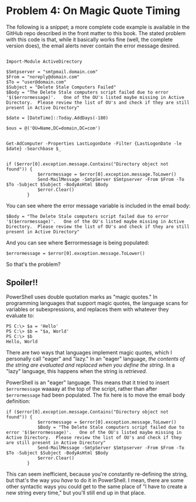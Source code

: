 # Problem 4: On Magic Quote Timing
The following is a snippet; a more complete code example is available in the GitHub repo described in the front matter to this book. The stated problem with this code is that, while it basically works fine (well, the complete version does), the email alerts never contain the error message desired.

```
   
Import-Module ActiveDirectory 

$Smtpserver = "smtpmail.domain.com"
$From = "noreply@domain.com"
$To = "user@domain.com"
$Subject = "Delete Stale Computers Failed"
$Body = "The Delete Stale computers script failed due to error '$($errormessage)'.   One of the OU's listed maybe missing in Active Directory.  Please review the list of OU's and check if they are still present in Active Directory" 

$date = [DateTime]::Today.AddDays(-180)

$ous = @('OU=Name,DC=domain,DC=com')


Get-AdComputer -Properties LastLogonDate -Filter {LastLogonDate -le $date} -Searchbase $_ 

        
if ($error[0].exception.message.Contains("Directory object not found")) {
            $errormessage = $error[0].exception.message.ToLower()
            Send-MailMessage -SmtpServer $Smtpserver -From $From -To $To -Subject $Subject -BodyAsHtml $Body
            $error.Clear()                   
        }
```

You can see where the error message variable is included in the email body:

```
$Body = "The Delete Stale computers script failed due to error '$($errormessage)'.   One of the OU's listed maybe missing in Active Directory.  Please review the list of OU's and check if they are still present in Active Directory" 
```

And you can see where $errormessage is being populated:

```
$errormessage = $error[0].exception.message.ToLower()
```

So that's the problem?

## Spoiler!!
PowerShell uses double quotation marks as "magic quotes." In programming languages that support magic quotes, the language scans for variables or subexpressions, and replaces them with whatever they evaluate to:

```
PS C:\> $a = 'Hello'
PS C:\> $b = "$a, World'
PS C:\> $b
Hello, World
```

There are two ways that languages implement magic quotes, which I personally call "eager" and "lazy." In an "eager" language, _the contents of the string are evaluated and replaced when you define the string_. In a "lazy" language, this happens when the string is _retrieved_. 

PowerShell is an "eager" language. This means that it tried to insert `$errormessage` waaaay at the top of the script, rather than after `$errormessage` had been populated. The fix here is to move the email body definition:

```
if ($error[0].exception.message.Contains("Directory object not found")) {
            $errormessage = $error[0].exception.message.ToLower()
            $Body = "The Delete Stale computers script failed due to error '$($errormessage)'.   One of the OU's listed maybe missing in Active Directory.  Please review the list of OU's and check if they are still present in Active Directory" 
            Send-MailMessage -SmtpServer $Smtpserver -From $From -To $To -Subject $Subject -BodyAsHtml $Body
            $error.Clear()                   
        }
```

This can seem inefficient, because you're constantly re-defining the string, but that's the way you _have_ to do it in PowerShell. I mean, there are some other syntactic ways you could get to the same place of "I have to create a new string every time," but you'll still end up in that place.


 
